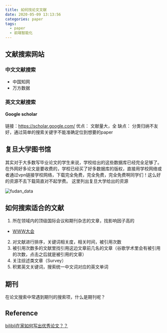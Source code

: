 ```yaml
---
title: 如何找论文文献
date: 2020-05-09 13:13:56
categories: paper
tags: 
  - paper
  - 前端智能化
---
```


## 文献搜索网站

### 中文文献搜索

 - 中国知网 
 - 万方数据

### 英文文献搜索

#### Google scholar
 链接：https://scholar.google.com/
 优点： 文献量大，全
 缺点： 分类归纳不友好，通过简单的搜索关键字不能准确定位到想要的paper 

## 复旦大学图书馆
其实对于大多数写毕业论文的学生来说，学校给出的这些数据库已经完全足够了。在外网好多论文是要收费的，学校已经买了好多数据库的版权，直接用学校网络或者通过vpn链接学校网络，下载完全免费，完全免费，完全免费啊同学们！这么好的资源不去下载简直对不起学费。
这里列出复旦大学给出的资源

<!-- more -->

![fudan_data](fudan_data.png)


## 如何搜索适合的文献

1. 所在领域内的顶级国际会议和期刊杂志的文章，找影响因子高的
  - [WWW大会](https://dl.acm.org/conference/www)
2. 对文献进行排序，关键词相关度，相关时间，被引用次数
3. 被引用次数多的文献里找引用这边文章前几名的文章（谷歌学术里会有被引用的次数，点击之后就是被引用的文章）
4. 关注综述类文章（Survey）
5. 积累英文关键词，搜索统一中文词对应的英文单词

## 期刊

在论文搜索中常遇到期刊的搜索项，什么是期刊呢？


## Reference
[bilibli在家如何写出优秀论文？？](https://www.bilibili.com/video/BV1L7411K7iH/?spm_id_from=trigger_reload)
